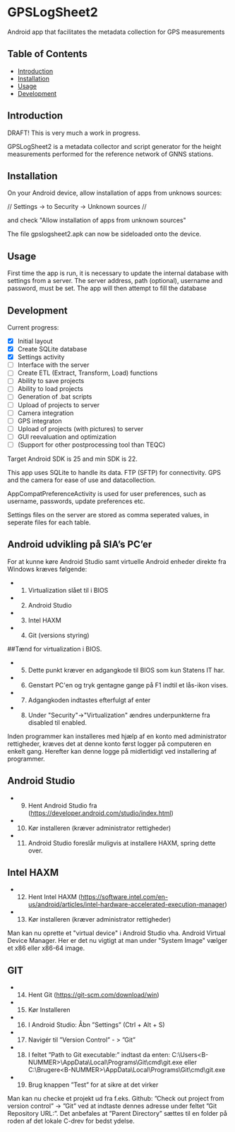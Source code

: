 # GPSLogSheet2
Android app that facilitates the metadata collection for GPS measurements

## Table of Contents

- [Introduction](#introduction)
- [Installation](#installation)
- [Usage](#usage)
- [Development](#developing)

## Introduction

DRAFT!
This is very much a work in progress.

GPSLogSheet2 is a metadata collector and script generator for the height measurements performed for the reference network of GNNS stations.

## Installation

On your Android device, allow installation of apps from unknows sources:

// Settings -> to Security -> Unknown sources //

and check "Allow installation of apps from unknown sources"

The file gpslogsheet2.apk can now be sideloaded onto the device.

## Usage

First time the app is run, it is necessary to update the internal database with settings from a server.
The server address, path (optional), username and password, must be set. The app will then attempt to fill the database 


## Development

Current progress:

- [x] Initial layout
- [x] Create SQLite database
- [x] Settings activity
- [ ] Interface with the server
- [ ] Create ETL (Extract, Transform, Load) functions
- [ ] Ability to save projects
- [ ] Ability to load projects
- [ ] Generation of .bat scripts
- [ ] Upload of projects to server
- [ ] Camera integration
- [ ] GPS integraton
- [ ] Upload of projects (with pictures) to server
- [ ] GUI reevaluation and optimization
- [ ] (Support for other postprocessing tool than TEQC)

Target Android SDK is 25 and min SDK is 22.

This app uses SQLite to handle its data. FTP (SFTP) for connectivity. GPS and the camera for ease of use and datacollection.

AppCompatPreferenceActivity is used for user preferences, such as username, passwords, update preferences etc.

Settings files on the server are stored as comma seperated values, in seperate files for each table.

## Android udvikling på SIA’s PC’er
For at kunne køre Android Studio samt virtuelle Android enheder direkte fra Windows kræves følgende:

- 1.	Virtualization slået til i BIOS
- 2.	Android Studio
- 3.	Intel HAXM
- 4.	Git (versions styring)

##Tænd for virtualization i BIOS.

- 5.	Dette punkt kræver en adgangkode til BIOS som kun Statens IT har.
- 6.	Genstart PC'en og tryk gentagne gange på F1 indtil et lås-ikon vises.
- 7.	Adgangkoden indtastes efterfulgt af enter
- 8.	Under "Security"->"Virtualization" ændres underpunkterne fra disabled til enabled.

Inden programmer kan installeres med hjælp af en konto med administrator rettigheder, kræves det at denne konto først logger på computeren en enkelt gang. Herefter kan denne logge på midlertidigt ved installering af programmer.

## Android Studio

- 9.	Hent Android Studio fra (https://developer.android.com/studio/index.html)
- 10.	Kør installeren (kræver administrator rettigheder)
- 11.	Android Studio foreslår muligvis at installere HAXM, spring dette over.

## Intel HAXM

 - 12.	 Hent Intel HAXM (https://software.intel.com/en-us/android/articles/intel-hardware-accelerated-execution-manager)
 - 13.	Kør installeren (kræver administrator rettigheder)

Man kan nu oprette et "virtual device" i Android Studio vha. Android Virtual Device Manager. Her er det nu vigtigt at man under "System Image" vælger et x86 eller x86-64 image.

## GIT

- 14.	Hent Git (https://git-scm.com/download/win)
- 15.	Kør Installeren
- 16.	I Android Studio: Åbn ”Settings” (Ctrl + Alt + S)
- 17.	Navigér til ”Version Control” - > ”Git”
- 18.	I feltet ”Path to Git executable:” indtast da enten:
C:\Users\<B-NUMMER>\AppData\Local\Programs\Git\cmd\git.exe
eller
C:\Brugere\<B-NUMMER>\AppData\Local\Programs\Git\cmd\git.exe
- 19.	Brug knappen ”Test” for at sikre at det virker

 Man kan nu checke et projekt ud fra f.eks. Github:
”Check out project from version control” -> ”Git”
ved at indtaste dennes adresse under feltet ”Git Repository URL:”.
Det anbefales at ”Parent Directory” sættes til en folder på roden af det lokale C-drev for bedst ydelse.
